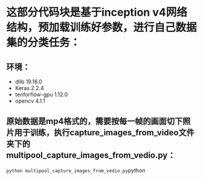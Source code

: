# 这部分代码块是基于inception v4网络结构，预加载训练好参数，进行自己数据集的分类任务：


## 环境：
   * dlib 19.16.0 
   * Keras 2.2.4
   * tenforflow-gpu 1.12.0
   * opencv 4.1.1
   
## 原始数据是mp4格式的，需要按每一帧的画面切下照片用于训练，执行capture_images_from_video文件夹下的multipool_capture_images_from_vedio.py：

```python multipool_capture_images_from_vedio.py```python
    

